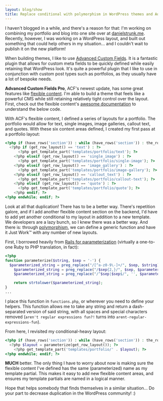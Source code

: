 ```yaml
---
layout: blog/show
title: Replace conditional with polymorphism in WordPress themes and Advanced Custom Fields
---
```


I haven't blogged in a while, and there's a reason for that: I'm working on combining my portfolio and blog into one site over at [danielstrunk.me][danielstrunk]. Recently, however, I was working on a WordPress layout, and built out something that could help others in my situation... and I couldn't wait to publish it on the new platform!

[danielstrunk]: http://danielstrunk.me

When building themes, I like to use [Advanced Custom Fields][acf]. It is a fantastic plugin that allows for custom meta fields to be quickly defined while easily retaining that WordPress look. It's quite a powerful plugin that I like to use in conjunction with custom post types such as portfolios, as they usually have a lot of bespoke needs.

[acf]: http://www.advancedcustomfields.com/

**Advanced Custom Fields Pro**, ACF's newest update, has some great features like [flexible content][flex-content]. I'm able to build a theme that feels like a powerful CMS while still retaining relatively tight control over the layout. First, check out the flexible content's [awesome documentation][flex-content] to understand the below code.

[flex-content]: http://www.advancedcustomfields.com/resources/flexible-content/#template-usage

With ACF's flexible content, I defined a series of layouts for a portfolio. The portfolio would allow for text, single images, image galleries, callout text, and quotes. With these six content areas defined, I created my first pass at a portfolio layout:

~~~ php
<?php if (have_rows('section')) : while (have_rows('section')) : the_row(); ?>
  <?php if (get_row_layout() == 'text') : ?>
      <?php get_template_part('templates/portfolio/text'); ?>
    <?php elseif (get_row_layout() == 'single_image') : ?>
      <?php get_template_part('templates/portfolio/single-image'); ?>
    <?php elseif (get_row_layout() == 'image_gallery') : ?>
      <?php get_template_part('templates/portfolio/image-gallery'); ?>
    <?php elseif (get_row_layout() == 'callout_text') : ?>
      <?php get_template_part('templates/portfolio/callout-text'); ?>
    <?php elseif (get_row_layout() == 'quote') : ?>
      <?php get_template_part('templates/portfolio/quote'); ?>
    <?php endif; ?>
<?php endwhile; endif; ?>
~~~

Look at all that duplication! There has to be a better way. There's repetition galore, and if I add another flexible content section on the backend, I'd have to add yet another conditional to my layout in addition to a new template. We developers are a lazy bunch, so I knew there was a better way. And there is: through [polymorphism][wiki], we can define a generic function and have it Just Work&trade; with any number of new layouts.

[wiki]: http://en.wikipedia.org/wiki/Polymorphism_%28computer_science%29

First, I borrowed heavily from [Rails for parameterization][parameterize] (virtually a one-to-one Ruby to PHP translation, in fact):

[parameterize]: http://apidock.com/rails/ActiveSupport/Inflector/parameterize

~~~ php
<?php
function parameterize($string, $sep = '-') {
  $parameterized_string = preg_replace("/[^a-z0-9\-]+/", $sep, $string);
    $parameterized_string = preg_replace("/$sep{2,}/", $sep, $parameterized_string);
    $parameterized_string = preg_replace("/^$sep|$sep$/", '', $parameterized_string);

    return strtolower($parameterized_string);
}
...
~~~

I place this function in `functions.php`, or wherever you need to define your helpers. This function allows me to take any string and return a dash-separated version of said string, with all spaces and special characters removed (`aren't regular expressions fun?!` turns into `arent-regular-expressions-fun`).

From here, I revisited my conditional-heavy layout:

~~~ php
<?php if (have_rows('section')) : while (have_rows('section')) : the_row(); ?>
  <?php $layout = parameterize(get_row_layout()); ?>
    <?php get_template_part('templates/portfolio/' . $layout); ?>
<?php endwhile; endif; ?>
~~~

**MUCH** better. The only thing I have to worry about now is making sure the flexible content I've defined has the same (parameterized) name as my template partial. This makes it easy to add new flexible content areas, and ensures my template partials are named in a logical manner.

Hope that helps somebody that finds themselves in a similar situation... Do your part to decrease duplication in the WordPress community! :)
